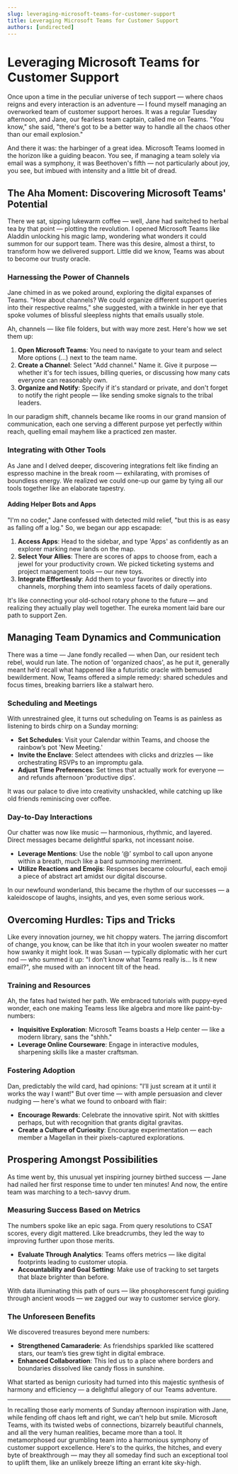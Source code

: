 ```yaml
---
slug: leveraging-microsoft-teams-for-customer-support
title: Leveraging Microsoft Teams for Customer Support
authors: [undirected]
---
```



# Leveraging Microsoft Teams for Customer Support

Once upon a time in the peculiar universe of tech support — where chaos reigns and every interaction is an adventure — I found myself managing an overworked team of customer support heroes. It was a regular Tuesday afternoon, and Jane, our fearless team captain, called me on Teams. "You know," she said, "there's got to be a better way to handle all the chaos other than our email explosion."

And there it was: the harbinger of a great idea. Microsoft Teams loomed in the horizon like a guiding beacon. You see, if managing a team solely via email was a symphony, it was Beethoven's fifth — not particularly about joy, you see, but imbued with intensity and a little bit of dread.

## The Aha Moment: Discovering Microsoft Teams' Potential

There we sat, sipping lukewarm coffee — well, Jane had switched to herbal tea by that point — plotting the revolution. I opened Microsoft Teams like Aladdin unlocking his magic lamp, wondering what wonders it could summon for our support team. There was this desire, almost a thirst, to transform how we delivered support. Little did we know, Teams was about to become our trusty oracle. 

### Harnessing the Power of Channels

Jane chimed in as we poked around, exploring the digital expanses of Teams. "How about channels? We could organize different support queries into their respective realms," she suggested, with a twinkle in her eye that spoke volumes of blissful sleepless nights that emails usually stole.

Ah, channels — like file folders, but with way more zest. Here's how we set them up:

1. **Open Microsoft Teams**: You need to navigate to your team and select More options (...) next to the team name.
2. **Create a Channel**: Select "Add channel." Name it. Give it purpose — whether it's for tech issues, billing queries, or discussing how many cats everyone can reasonably own.
3. **Organize and Notify**: Specify if it's standard or private, and don't forget to notify the right people — like sending smoke signals to the tribal leaders.

In our paradigm shift, channels became like rooms in our grand mansion of communication, each one serving a different purpose yet perfectly within reach, quelling email mayhem like a practiced zen master.

### Integrating with Other Tools

As Jane and I delved deeper, discovering integrations felt like finding an espresso machine in the break room — exhilarating, with promises of boundless energy. We realized we could one-up our game by tying all our tools together like an elaborate tapestry. 

#### Adding Helper Bots and Apps

"I'm no coder," Jane confessed with detected mild relief, "but this is as easy as falling off a log." So, we began our app escapade:

1. **Access Apps**: Head to the sidebar, and type 'Apps' as confidently as an explorer marking new lands on the map.
2. **Select Your Allies**: There are scores of apps to choose from, each a jewel for your productivity crown. We picked ticketing systems and project management tools — our new toys.
3. **Integrate Effortlessly**: Add them to your favorites or directly into channels, morphing them into seamless facets of daily operations.

It's like connecting your old-school rotary phone to the future — and realizing they actually play well together. The eureka moment laid bare our path to support Zen.

## Managing Team Dynamics and Communication

There was a time — Jane fondly recalled — when Dan, our resident tech rebel, would run late. The notion of 'organized chaos', as he put it, generally meant he’d recall what happened like a futuristic oracle with bemused bewilderment. Now, Teams offered a simple remedy: shared schedules and focus times, breaking barriers like a stalwart hero.

### Scheduling and Meetings

With unrestrained glee, it turns out scheduling on Teams is as painless as listening to birds chirp on a Sunday morning:

- **Set Schedules**: Visit your Calendar within Teams, and choose the rainbow’s pot 'New Meeting.' 
- **Invite the Enclave**: Select attendees with clicks and drizzles — like orchestrating RSVPs to an impromptu gala.
- **Adjust Time Preferences**: Set times that actually work for everyone — and refunds afternoon 'productive dips'.

It was our palace to dive into creativity unshackled, while catching up like old friends reminiscing over coffee.

### Day-to-Day Interactions

Our chatter was now like music — harmonious, rhythmic, and layered. Direct messages became delightful sparks, not incessant noise.

- **Leverage Mentions**: Use the noble ‘@’ symbol to call upon anyone within a breath, much like a bard summoning merriment.
- **Utilize Reactions and Emojis**: Responses became colourful, each emoji a piece of abstract art amidst our digital discourse.

In our newfound wonderland, this became the rhythm of our successes — a kaleidoscope of laughs, insights, and yes, even some serious work.

## Overcoming Hurdles: Tips and Tricks

Like every innovation journey, we hit choppy waters. The jarring discomfort of change, you know, can be like that itch in your woolen sweater no matter how swanky it might look. It was Susan — typically diplomatic with her curt nod — who summed it up: "I don’t know what Teams really is... Is it new email?", she mused with an innocent tilt of the head.

### Training and Resources

Ah, the fates had twisted her path. We embraced tutorials with puppy-eyed wonder, each one making Teams less like algebra and more like paint-by-numbers:

- **Inquisitive Exploration**: Microsoft Teams boasts a Help center — like a modern library, sans the "shhh."
- **Leverage Online Courseware**: Engage in interactive modules, sharpening skills like a master craftsman.

### Fostering Adoption

Dan, predictably the wild card, had opinions: "I’ll just scream at it until it works the way I want!" But over time — with ample persuasion and clever nudging — here's what we found to onboard with flair:

- **Encourage Rewards**: Celebrate the innovative spirit. Not with skittles perhaps, but with recognition that grants digital gravitas.
- **Create a Culture of Curiosity**: Encourage experimentation — each member a Magellan in their pixels-captured explorations.

## Prospering Amongst Possibilities

As time went by, this unusual yet inspiring journey birthed success — Jane had nailed her first response time to under ten minutes! And now, the entire team was marching to a tech-savvy drum.

### Measuring Success Based on Metrics

The numbers spoke like an epic saga. From query resolutions to CSAT scores, every digit mattered. Like breadcrumbs, they led the way to improving further upon those merits.

- **Evaluate Through Analytics**: Teams offers metrics — like digital footprints leading to customer utopia.
- **Accountability and Goal Setting**: Make use of tracking to set targets that blaze brighter than before.

With data illuminating this path of ours — like phosphorescent fungi guiding through ancient woods — we zagged our way to customer service glory.

### The Unforeseen Benefits

We discovered treasures beyond mere numbers:

- **Strengthened Camaraderie**: As friendships sparkled like scattered stars, our team’s ties grew tight in digital embrace.
- **Enhanced Collaboration**: This led us to a place where borders and boundaries dissolved like candy floss in sunshine.

What started as benign curiosity had turned into this majestic synthesis of harmony and efficiency — a delightful allegory of our Teams adventure.

---

In recalling those early moments of Sunday afternoon inspiration with Jane, while fending off chaos left and right, we can't help but smile. Microsoft Teams, with its twisted webs of connections, bizarrely beautiful channels, and all the very human realities, became more than a tool. It metamorphosed our grumbling team into a harmonious symphony of customer support excellence. Here's to the quirks, the hitches, and every byte of breakthrough — may they all someday find such an exceptional tool to uplift them, like an unlikely breeze lifting an errant kite sky-high.